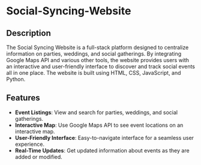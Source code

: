 # Social-Syncing-Website

## Description

The Social Syncing Website is a full-stack platform designed to centralize information on parties, weddings, and social gatherings. By integrating Google Maps API and various other tools, the website provides users with an interactive and user-friendly interface to discover and track social events all in one place. The website is built using HTML, CSS, JavaScript, and Python.

## Features

- **Event Listings**: View and search for parties, weddings, and social gatherings.
- **Interactive Map**: Use Google Maps API to see event locations on an interactive map.
- **User-Friendly Interface**: Easy-to-navigate interface for a seamless user experience.
- **Real-Time Updates**: Get updated information about events as they are added or modified.
